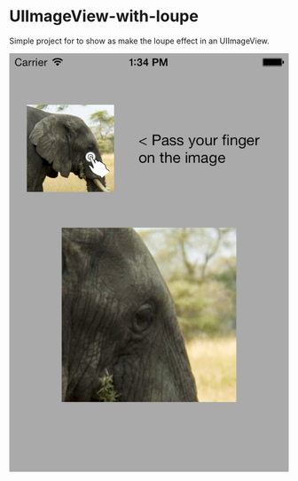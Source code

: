 UIImageView-with-loupe
======================

Simple project for to show as make the loupe effect in an UIImageView.

![ScreenShot](/print.png)
